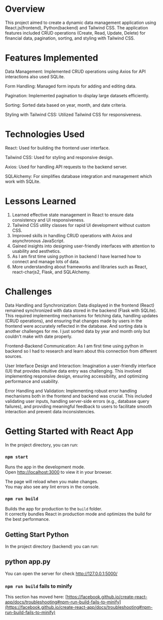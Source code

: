 # Overview
This project aimed to create a dynamic data management application using React.js(frontend), Python(backend) and Tailwind CSS. The application features included CRUD operations (Create, Read, Update, Delete) for financial data, pagination, sorting, and styling with Tailwind CSS.

# Features Implemented
Data Management: Implemented CRUD operations using Axios for API interactions also used SQLite.

Form Handling: Managed form inputs for adding and editing data.

Pagination: Implemented pagination to display large datasets efficiently.

Sorting: Sorted data based on year, month, and date criteria.

Styling with Tailwind CSS: Utilized Tailwind CSS for responsiveness.

# Technologies Used
React: Used for building the frontend user interface.

Tailwind CSS: Used for styling and responsive design.

Axios: Used for handling API requests to the backend server.

SQLAlchemy: For simplifies database integration and management which work with SQLite.

# Lessons Learned
1. Learned effective state management in React to ensure data consistency and UI responsiveness.
2. Tailwind CSS utility classes for rapid UI development without custom CSS.
3. Improved skills in handling CRUD operations with Axios and asynchronous JavaScript.
4. Gained insights into designing user-friendly interfaces with attention to usability and aesthetics.
5. As I am first time using python in backend I have learned how to connect and manage lots of data.
6. More understanding about frameworks and libraries such as React, react-charjs2, Flask, and SQLAlchemy.

# Challenges
Data Handling and Synchronization: Data displayed in the frontend (React) remained synchronized with data stored in the backend (Flask with SQLite). This required implementing mechanisms for fetching data, handling updates (CRUD operations), and ensuring that changes made by users in the frontend were accurately reflected in the database. And sorting data is another challenges for me. I just sorted data by year and month only but couldn't make with date properly.

Frontend-Backend Communication: As I am first time using python in backend so I had to research and learn about this connection from different sources. 

User Interface Design and Interaction: Imagination a user-friendly interface (UI) that provides intuitive data entry was challenging. This involved implementing responsive design, ensuring accessibility, and optimizing performance and usability.

Error Handling and Validation: Implementing robust error handling mechanisms both in the frontend and backend was crucial. This included validating user inputs, handling server-side errors (e.g., database query failures), and providing meaningful feedback to users to facilitate smooth interaction and prevent data inconsistencies.


# Getting Started with React App

In the project directory, you can run:

### `npm start`

Runs the app in the development mode.\
Open [http://localhost:3000](http://localhost:3000) to view it in your browser.

The page will reload when you make changes.\
You may also see any lint errors in the console.

### `npm run build`

Builds the app for production to the `build` folder.\
It correctly bundles React in production mode and optimizes the build for the best performance.

## Getting Start Python

In the project directory (backend) you can run:

## python app.py
You can open the server for check http://127.0.0.1:5000/


### `npm run build` fails to minify

This section has moved here: [https://facebook.github.io/create-react-app/docs/troubleshooting#npm-run-build-fails-to-minify](https://facebook.github.io/create-react-app/docs/troubleshooting#npm-run-build-fails-to-minify)
